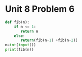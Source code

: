 # Unit 8 Problem 6
```.py
def fib(n):
    if n <= 1:
       return n
    else:
       return(fib(n-1) +fib(n-2))
n=int(input())
print(fib(n))
```
